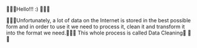 🍓🍓🍓Hello!!! :) 🍓🍓🍓

🍊🍊🍊Unfortunately, a lot of data on the Internet is stored in the best possible form and in order to use it we need to process it, clean it and transform it into the format we need.🍊🍊🍊
This whole process is called Data Cleaning🍉 🍉 🍉 
